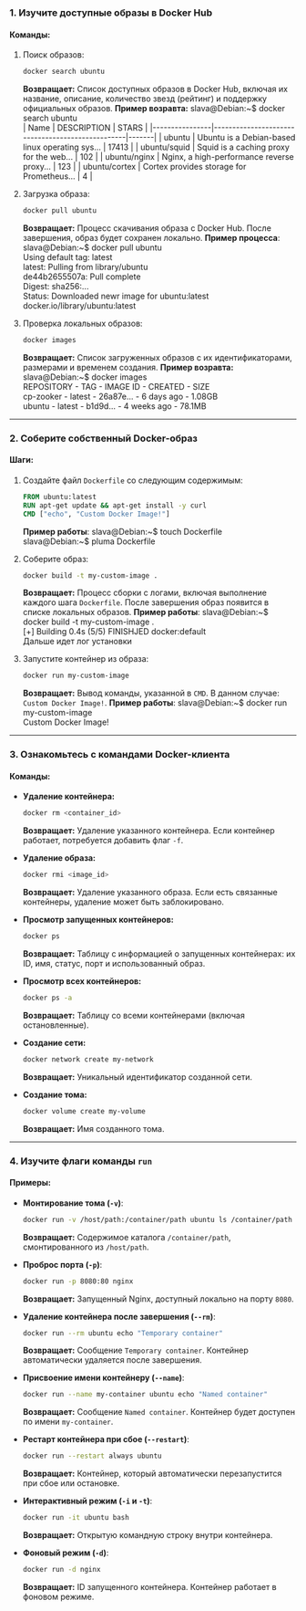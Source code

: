 ### **1. Изучите доступные образы в Docker Hub**

#### Команды:
1. Поиск образов:
   ```bash
   docker search ubuntu
   ```
   **Возвращает:** Список доступных образов в Docker Hub, включая их название, описание, количество звезд (рейтинг) и поддержку официальных образов.
   **Пример возравта:**
    slava@Debian:~$ docker search ubuntu  
    | Name           | DESCRIPTION                                      | STARS |
    |----------------|--------------------------------------------------|-------|
    | ubuntu         | Ubuntu is a Debian-based linux operating sys...  | 17413 |
    | ubuntu/squid   | Squid is a caching proxy for the web...           | 102   |
    | ubuntu/nginx   | Nginx, a high-performance reverse proxy...        | 123   |
    | ubuntu/cortex  | Cortex provides storage for Prometheus...         | 4     |


2. Загрузка образа:
   ```bash
   docker pull ubuntu
   ```
   **Возвращает:** Процесс скачивания образа с Docker Hub. После завершения, образ будет сохранен локально.
   **Пример процесса**:  
   slava@Debian:~$ docker pull ubuntu  
   Using default tag: latest  
   latest: Pulling from library/ubuntu  
   de44b2655507a: Pull complete  
   Digest: sha256:...  
   Status: Downloaded newr image for ubuntu:latest  
   docker.io/library/ubuntu:latest  

3. Проверка локальных образов:
   ```bash
   docker images
   ```
   **Возвращает:** Список загруженных образов с их идентификаторами, размерами и временем создания. 
   **Пример возравта:**
    slava@Debian:~$ docker images  
    REPOSITORY - TAG - IMAGE ID - CREATED - SIZE  
    cp-zooker - latest - 26a87e... - 6 days ago - 1.08GB  
    ubuntu - latest - b1d9d... - 4 weeks ago - 78.1MB  

---

### **2. Соберите собственный Docker-образ**

#### Шаги:

1. Создайте файл `Dockerfile` со следующим содержимым:
   ```Dockerfile
   FROM ubuntu:latest
   RUN apt-get update && apt-get install -y curl
   CMD ["echo", "Custom Docker Image!"]
   ```
   **Пример работы**:
   slava@Debian:~$ touch Dockerfile  
   slava@Debian:~$ pluma Dockerfile  
   


2. Соберите образ:
   ```bash
   docker build -t my-custom-image .
   ```
   **Возвращает:** Процесс сборки с логами, включая выполнение каждого шага `Dockerfile`. После завершения образ появится в списке локальных образов.
   **Пример работы**:
   slava@Debian:~$ docker build -t my-custom-image .  
   [+] Building 0.4s (5/5) FINISHJED docker:default  
   Дальше идет лог установки  

3. Запустите контейнер из образа:
   ```bash
   docker run my-custom-image
   ```
   **Возвращает:** Вывод команды, указанной в `CMD`. В данном случае: `Custom Docker Image!`.
   **Пример работы**:
   slava@Debian:~$ docker run my-custom-image  
   Custom Docker Image!  

---

### **3. Ознакомьтесь с командами Docker-клиента**

#### Команды:

- **Удаление контейнера:**
  ```bash
  docker rm <container_id>
  ```
  **Возвращает:** Удаление указанного контейнера. Если контейнер работает, потребуется добавить флаг `-f`.

- **Удаление образа:**
  ```bash
  docker rmi <image_id>
  ```
  **Возвращает:** Удаление указанного образа. Если есть связанные контейнеры, удаление может быть заблокировано.

- **Просмотр запущенных контейнеров:**
  ```bash
  docker ps
  ```
  **Возвращает:** Таблицу с информацией о запущенных контейнерах: их ID, имя, статус, порт и использованный образ.

- **Просмотр всех контейнеров:**
  ```bash
  docker ps -a
  ```
  **Возвращает:** Таблицу со всеми контейнерами (включая остановленные).

- **Создание сети:**
  ```bash
  docker network create my-network
  ```
  **Возвращает:** Уникальный идентификатор созданной сети.

- **Создание тома:**
  ```bash
  docker volume create my-volume
  ```
  **Возвращает:** Имя созданного тома.

---

### **4. Изучите флаги команды `run`**

#### Примеры:

- **Монтирование тома (`-v`)**:
  ```bash
  docker run -v /host/path:/container/path ubuntu ls /container/path
  ```
  **Возвращает:** Содержимое каталога `/container/path`, смонтированного из `/host/path`.

- **Проброс порта (`-p`)**:
  ```bash
  docker run -p 8080:80 nginx
  ```
  **Возвращает:** Запущенный Nginx, доступный локально на порту `8080`.

- **Удаление контейнера после завершения (`--rm`)**:
  ```bash
  docker run --rm ubuntu echo "Temporary container"
  ```
  **Возвращает:** Сообщение `Temporary container`. Контейнер автоматически удаляется после завершения.

- **Присвоение имени контейнеру (`--name`)**:
  ```bash
  docker run --name my-container ubuntu echo "Named container"
  ```
  **Возвращает:** Сообщение `Named container`. Контейнер будет доступен по имени `my-container`.

- **Рестарт контейнера при сбое (`--restart`)**:
  ```bash
  docker run --restart always ubuntu
  ```
  **Возвращает:** Контейнер, который автоматически перезапустится при сбое или остановке.

- **Интерактивный режим (`-i` и `-t`)**:
  ```bash
  docker run -it ubuntu bash
  ```
  **Возвращает:** Открытую командную строку внутри контейнера.

- **Фоновый режим (`-d`)**:
  ```bash
  docker run -d nginx
  ```
  **Возвращает:** ID запущенного контейнера. Контейнер работает в фоновом режиме.